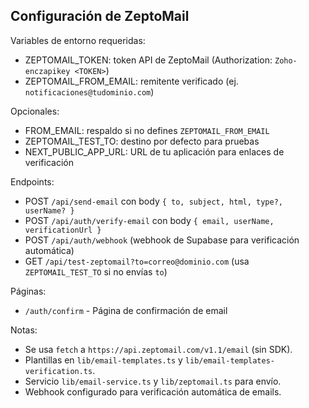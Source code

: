 ## Configuración de ZeptoMail

Variables de entorno requeridas:
- ZEPTOMAIL_TOKEN: token API de ZeptoMail (Authorization: `Zoho-enczapikey <TOKEN>`)
- ZEPTOMAIL_FROM_EMAIL: remitente verificado (ej. `notificaciones@tudominio.com`)

Opcionales:
- FROM_EMAIL: respaldo si no defines `ZEPTOMAIL_FROM_EMAIL`
- ZEPTOMAIL_TEST_TO: destino por defecto para pruebas
- NEXT_PUBLIC_APP_URL: URL de tu aplicación para enlaces de verificación

Endpoints:
- POST `/api/send-email` con body `{ to, subject, html, type?, userName? }`
- POST `/api/auth/verify-email` con body `{ email, userName, verificationUrl }`
- POST `/api/auth/webhook` (webhook de Supabase para verificación automática)
- GET `/api/test-zeptomail?to=correo@dominio.com` (usa `ZEPTOMAIL_TEST_TO` si no envías `to`)

Páginas:
- `/auth/confirm` - Página de confirmación de email

Notas:
- Se usa `fetch` a `https://api.zeptomail.com/v1.1/email` (sin SDK).
- Plantillas en `lib/email-templates.ts` y `lib/email-templates-verification.ts`.
- Servicio `lib/email-service.ts` y `lib/zeptomail.ts` para envío.
- Webhook configurado para verificación automática de emails.

